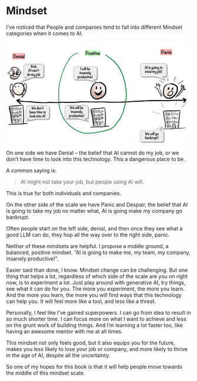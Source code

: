 # Mindset

I’ve noticed that People and companies tend to fall into different Mindset categories when it comes to AI.

![](resources/110-mindset.png)

On one side we have Denial – the belief that AI cannot do my job, or we don’t have time to look into this technology. This a dangerous place to be.

A common saying is:

> AI might not take your job, but people using AI will.

This is true for both individuals and companies.

On the other side of the scale we have Panic and Despair, the belief that AI is going to take my job no matter what, AI is going make my company go bankrupt.

Often people start on the left side, denial, and then once they see what a good LLM can do, they hop all the way over to the right side, panic.

Neither of these mindsets are helpful. I propose a middle ground, a balanced, positive mindset. “AI is going to make me, my team, my company, insanely productive!”.

Easier said than done, I know. Mindset change can be challenging. But one thing that helps a lot, regardless of which side of the scale are you on right now, is to experiment a lot. Just play around with generative AI, try things, see what it can do for you. The more you experiment, the more you learn. And the more you learn, the more you will find ways that this technology can help you. It will feel more like a tool, and less like a threat.

Personally, I feel like I’ve gained superpowers. I can go from idea to result in so much shorter time. I can focus more on what I want to achieve and less on the grunt work of building things. And I’m learning a lot faster too, like having an awesome mentor with me at all times.

This mindset not only feels good, but it also equips you for the future, makes you less likely to lose your job or company, and more likely to thrive in the age of AI, despite all the uncertainty.

So one of my hopes for this book is that it will help people move towards the middle of this mindset scale.
